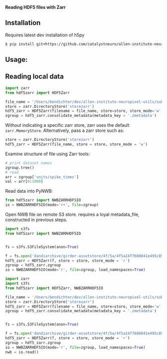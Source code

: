 <strong>Reading HDF5 files with Zarr</strong>

## Installation

Requires latest dev installation of h5py


```bash
$ pip install git+https://github.com/catalystneuro/allen-institute-neuropixel-utils
```


## Usage:

## Reading local data
```python
import zarr
from hdf5zarr import HDF5Zarr

file_name = '/Users/bendichter/dev/allen-institute-neuropixel-utils/sub-699733573_ses-715093703.nwb'
store = zarr.DirectoryStore('storezarr')
hdf5_zarr = HDF5Zarr(filename = file_name, store=store, store_mode='w', max_chunksize=2*2**20)
zgroup = hdf5_zarr.consolidate_metadata(metadata_key = '.zmetadata')
```
Without indicating a specific zarr store, zarr uses the default `zarr.MemoryStore`.
Alternatively, pass a zarr store such as:
```python
store = zarr.DirectoryStore('storezarr')
hdf5_zarr = HDF5Zarr(file_name, store = store, store_mode = 'w')
```

Examine structure of file using Zarr tools:
```python
# print dataset names
zgroup.tree()
# read
arr = zgroup['units/spike_times']
val = arr[0:1000]
```

Read data into PyNWB:
```python
from hdf5zarr import NWBZARRHDF5IO
io = NWBZARRHDF5IO(mode='r+', file=zgroup)     
```

        
Open NWB file on remote S3 store. requires a loyal metadata_file, constructed in previous steps.
```python
import s3fs
from hdf5zarr import NWBZARRHDF5IO


fs = s3fs.S3FileSystem(anon=True)

f = fs.open('dandiarchive/girder-assetstore/4f/5a/4f5a24f7608041e495c85329dba318b7', 'rb')
hdf5_zarr = HDF5Zarr(f, store = store, store_mode = 'r')
zgroup = hdf5_zarr.zgroup
io = NWBZARRHDF5IO(mode='r', file=zgroup, load_namespaces=True)
```


```python
import zarr
import s3fs
from hdf5zarr import HDF5Zarr, NWBZARRHDF5IO

file_name = '/Users/bendichter/dev/allen-institute-neuropixel-utils/sub-699733573_ses-715093703.nwb'
store = zarr.DirectoryStore('storezarr')
hdf5_zarr = HDF5Zarr(filename = file_name, store=store, store_mode='w', max_chunksize=2*2**20)
zgroup = hdf5_zarr.consolidate_metadata(metadata_key = '.zmetadata')


fs = s3fs.S3FileSystem(anon=True)

f = fs.open('dandiarchive/girder-assetstore/4f/5a/4f5a24f7608041e495c85329dba318b7', 'rb')
hdf5_zarr = HDF5Zarr(f, store = store, store_mode = 'r')
zgroup = hdf5_zarr.zgroup
io = NWBZARRHDF5IO(mode='r', file=zgroup, load_namespaces=True)
nwb = io.read()
```
